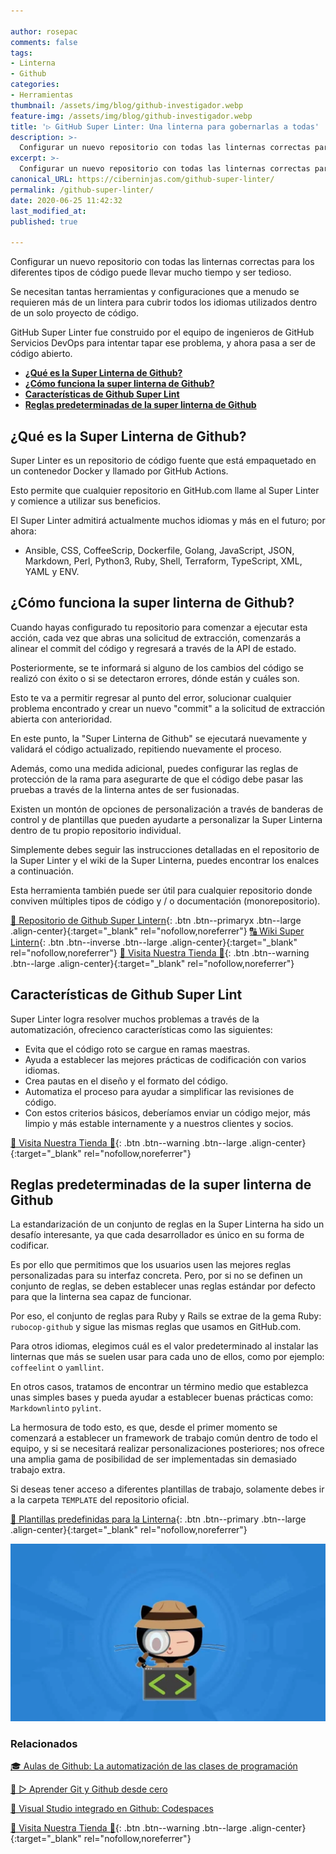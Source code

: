 ```yaml
---

author: rosepac
comments: false
tags:
- Linterna
- Github
categories:
- Herramientas
thumbnail: /assets/img/blog/github-investigador.webp
feature-img: /assets/img/blog/github-investigador.webp
title: '▷ GitHub Super Linter: Una linterna para gobernarlas a todas'
description: >-
  Configurar un nuevo repositorio con todas las linternas correctas para los diferentes tipos de código puede llevar mucho tiempo y ser tedioso. Github Super Linter es la solución perfecta para eso.
excerpt: >-
  Configurar un nuevo repositorio con todas las linternas correctas para los diferentes tipos de código puede llevar mucho tiempo y ser tedioso. Github Super Linter es la solución perfecta para eso.
canonical_URL: https://ciberninjas.com/github-super-linter/
permalink: /github-super-linter/
date: 2020-06-25 11:42:32
last_modified_at: 
published: true

---
```


Configurar un nuevo repositorio con todas las linternas correctas para los diferentes tipos de código puede llevar mucho tiempo y ser tedioso.

Se necesitan tantas herramientas y configuraciones que a menudo se requieren más de un lintera para cubrir todos los idiomas utilizados dentro de un solo proyecto de código.

GitHub Super Linter fue construido por el equipo de ingenieros de GitHub Servicios DevOps para intentar tapar ese problema, y ahora pasa a ser de código abierto.
- [**¿Qué es la Super Linterna de Github?**](#qué-es-la-super-linterna-de-github)
- [**¿Cómo funciona la super linterna de Github?**](#cómo-funciona-la-super-linterna-de-github)
- [**Características de Github Super Lint**](#características-de-github-super-lint)
- [**Reglas predeterminadas de la super linterna de Github**](#reglas-predeterminadas-de-la-super-linterna-de-github)

## **¿Qué es la Super Linterna de Github?**

Super Linter es un repositorio de código fuente  que está empaquetado en un contenedor Docker y llamado por GitHub Actions. 

Esto permite que cualquier repositorio en GitHub.com llame al Super Linter y comience a utilizar sus beneficios.

El Super Linter admitirá actualmente muchos idiomas y más en el futuro; por ahora:

- Ansible, CSS, CoffeeScrip, Dockerfile, Golang, JavaScript, JSON, Markdown, Perl, Python3, Ruby, Shell, Terraform, TypeScript, XML, YAML y ENV.

## **¿Cómo funciona la super linterna de Github?**

Cuando hayas configurado tu repositorio para comenzar a ejecutar esta acción, cada vez que abras una solicitud de extracción, comenzarás a alinear el commit del código y regresará a través de la API de estado.

Posteriormente, se te informará si alguno de los cambios del código se realizó con éxito o si se detectaron errores, dónde están y cuáles son.

Esto te va a permitir regresar al punto del error, solucionar cualquier problema encontrado y crear un nuevo "commit" a la solicitud de extracción abierta con anterioridad.

En este punto, la "Super Linterna de Github" se ejecutará nuevamente y validará el código actualizado, repitiendo nuevamente el proceso.

Además, como una medida adicional, puedes configurar las reglas de protección de la rama para asegurarte de que el código debe pasar las pruebas a través de la linterna antes de ser fusionadas.

Existen un montón de opciones de personalización a través de banderas de control y de plantillas que pueden ayudarte a personalizar la Super Linterna dentro de tu propio repositorio individual.

Simplemente debes seguir las instrucciones detalladas en el repositorio de la Super Linter y el wiki de la Super Linterna, puedes encontrar los enalces a continuación.

Esta herramienta también puede ser útil para cualquier repositorio donde conviven múltiples tipos de código y / o documentación (monorepositorio).

[📂 Repositorio de Github Super Lintern](https://github.com/github/super-linter/){: .btn .btn--primaryx .btn--large .align-center}{:target="_blank" rel="nofollow,noreferrer"}
[🔠 Wiki Super Lintern](https://github.com/github/super-linter/wiki){: .btn .btn--inverse .btn--large .align-center}{:target="_blank" rel="nofollow,noreferrer"}
[🎁 Visita Nuestra Tienda 🎁](https://www.amazon.es/shop/cibercursos){: .btn .btn--warning .btn--large .align-center}{:target="_blank" rel="nofollow,noreferrer"}

## **Características de Github Super Lint**

Super Linter logra resolver muchos problemas a través de la automatización, ofrecienco características como las siguientes:

- Evita que el código roto se cargue en ramas maestras.
- Ayuda a establecer las mejores prácticas de codificación con varios idiomas.
- Crea pautas en el diseño y el formato del código.
- Automatiza el proceso para ayudar a simplificar las revisiones de código.
- Con estos criterios básicos, deberíamos enviar un código mejor, más limpio y más estable internamente y a nuestros clientes y socios.

[🎁 Visita Nuestra Tienda 🎁](https://www.amazon.es/shop/cibercursos){: .btn .btn--warning .btn--large .align-center}{:target="_blank" rel="nofollow,noreferrer"}

## **Reglas predeterminadas de la super linterna de Github**

La estandarización de un conjunto de reglas en la Super Linterna ha sido un desafío interesante, ya que cada desarrollador es único en su forma de codificar.

Es por ello que permitimos que los usuarios usen las mejores reglas personalizadas para su interfaz concreta. Pero, por si no se definen un conjunto de reglas, se deben establecer unas reglas estándar por defecto para que la linterna sea capaz de funcionar.

Por eso, el conjunto de reglas para Ruby y Rails se extrae de la gema Ruby: `rubocop-github` y sigue las mismas reglas que usamos en GitHub.com.

Para otros idiomas, elegimos cuál es el valor predeterminado al instalar las linternas que más se suelen usar para cada uno de ellos, como por ejemplo: `coffeelint` o `yamllint`.

En otros casos, tratamos de encontrar un término medio que establezca unas simples bases y pueda ayudar a establecer buenas prácticas como: `Markdownlint`o `pylint`.

La hermosura de todo esto, es que, desde el primer momento se comenzará a establecer un framework de trabajo común dentro de todo el equipo, y si se necesitará realizar personalizaciones posteriores; nos ofrece una amplia gama de posibilidad de ser implementadas sin demasiado trabajo extra.

Si deseas tener acceso a diferentes plantillas de trabajo, solamente debes ir a la carpeta `TEMPLATE` del repositorio oficial.

[📁 Plantillas predefinidas para la Linterna](https://github.com/github/super-linter/tree/master/TEMPLATES
){: .btn .btn--primary .btn--large .align-center}{:target="_blank" rel="nofollow,noreferrer"}

![Configurar un nuevo repositorio con todas las linternas correctas para los diferentes tipos de código puede llevar mucho tiempo y ser tedioso. Github Super Linter es la solución perfecta para eso.](/assets/img/blog/github-investigador.webp "Configurar un nuevo repositorio con todas las linternas correctas para los diferentes tipos de código puede llevar mucho tiempo y ser tedioso. Github Super Linter es la solución perfecta para eso.")

### Relacionados <!-- omit in toc -->

[🎓 Aulas de Github: La automatización de las clases de programación](https://ciberninjas.com/github-classroom/)

[🥇 ▷ Aprender Git y Github desde cero](https://ciberninjas.com/github-git-recursos/)

[🥇 Visual Studio integrado en Github: Codespaces](https://ciberninjas.com/codespace-editor-github/)

[🎁 Visita Nuestra Tienda 🎁](https://www.amazon.es/shop/cibercursos){: .btn .btn--warning .btn--large .align-center}{:target="_blank" rel="nofollow,noreferrer"}